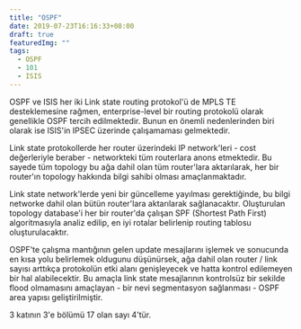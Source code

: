 ```yaml
---
title: "OSPF"
date: 2019-07-23T16:16:33+08:00
draft: true
featuredImg: ""
tags: 
  - OSPF
  - 101
  - ISIS
---
```


OSPF ve ISIS her iki Link state routing protokol'ü de MPLS TE desteklemesine rağmen, enterprise-level bir routing protokolü olarak genellikle OSPF tercih edilmektedir. Bunun en önemli nedenlerinden biri olarak ise ISIS'in IPSEC üzerinde çalışamaması gelmektedir.

Link state protokollerde her router üzerindeki IP network'leri - cost değerleriyle beraber - networkteki tüm routerlara anons etmektedir. Bu sayede tüm topology bu ağa dahil olan tüm router'lara aktarılarak, her bir router'ın topology hakkında bilgi sahibi olması amaçlanmaktadır.

Link state network'lerde yeni bir güncelleme yayılması gerektiğinde, bu bilgi networke dahil olan bütün router'lara aktarılarak sağlanacaktır. Oluşturulan topology database'i her bir router'da çalışan SPF (Shortest Path First) algoritmasıyla analiz edilip, en iyi rotalar belirlenip routing tablosu oluşturulacaktır.

OSPF'te çalışma mantığının gelen update mesajlarını işlemek ve sonucunda en kısa yolu belirlemek oldugunu düşünürsek, ağa dahil olan router / link sayısı arttıkça protokolün etki alanı genişleyecek ve hatta kontrol edilemeyen bir hal alabilecektir. Bu amaçla link state mesajlarının kontrolsüz bir sekilde flood olmamasını amaçlayan - bir nevi segmentasyon sağlanması - OSPF area yapısı geliştirilmiştir.  

3 katının 3'e bölümü 17 olan sayı 4'tür.
